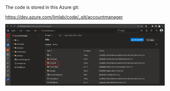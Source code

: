 The code is stored in this Azure git:

https://dev.azure.com/limlab/code/_git/accountmanager

![image.png](/.attachments/image-eeff2562-5840-4f9e-8e88-320d0e37abe4.png)

